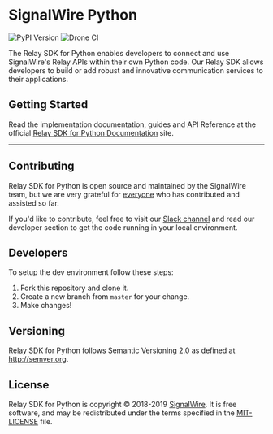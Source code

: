# SignalWire Python


![PyPI Version](https://img.shields.io/pypi/v/signalwire.svg?color=brightgreen)
![Drone CI](https://ci.signalwire.com/api/badges/signalwire/signalwire-python/status.svg)

The Relay SDK for Python enables developers to connect and use SignalWire's Relay APIs within their own Python code. Our Relay SDK allows developers to build or add robust and innovative communication services to their applications.

## Getting Started

Read the implementation documentation, guides and API Reference at the official [Relay SDK for Python Documentation](https://docs.signalwire.com/topics/relay-sdk-python) site.

---

## Contributing

Relay SDK for Python is open source and maintained by the SignalWire team, but we are very grateful for [everyone](https://github.com/signalwire/signalwire-python/contributors) who has contributed and assisted so far.

If you'd like to contribute, feel free to visit our [Slack channel](https://signalwire.community/) and read our developer section to get the code running in your local environment.

## Developers

To setup the dev environment follow these steps:

1. Fork this repository and clone it.
2. Create a new branch from `master` for your change.
3. Make changes!

## Versioning

Relay SDK for Python follows Semantic Versioning 2.0 as defined at <http://semver.org>.

## License

Relay SDK for Python is copyright © 2018-2019
[SignalWire](http://signalwire.com). It is free software, and may be redistributed under the terms specified in the [MIT-LICENSE](https://github.com/signalwire/signalwire-python/blob/master/LICENSE) file.
